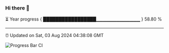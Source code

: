 ### Hi there 👋

⏳ Year progress { █████████████████▁▁▁▁▁▁▁▁▁▁▁▁▁ } 58.80 %

---

⏰ Updated on Sat, 03 Aug 2024 04:38:08 GMT

![Progress Bar CI](https://github.com/IshwaranRudhara/GIT-ACTION/workflows/Progress%20Bar%20CI/badge.svg)
